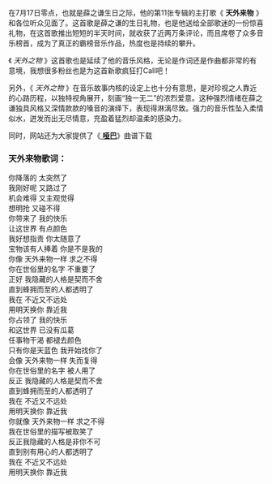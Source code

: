 

在7月17日零点，也就是薛之谦生日之际，他的第11张专辑的主打歌《 **天外来物**
》和各位听众见面了。这首歌是薛之谦的生日礼物，也是他送给全部歌迷的一份惊喜礼物，在这首歌推出短短的半天时间，就收获了近两万条评论，而且席卷了众多音乐榜首，成为了真正的霸榜音乐作品，热度也是持续的攀升。

《 _天外之物_ 》这首歌也是延续了他的音乐风格，无论是作词还是作曲都非常的有意境，我想很多粉丝也是为这首新歌疯狂打Call吧！

另外，《 _天外之物_
》在音乐故事内核的设定上也十分有意思，是对珍视之人靠近的心路历程，以独特视角展开，刻画“独一无二”的浓烈爱意。这种强烈情绪在薛之谦独具风格又深情款款的嗓音的演绎下，表现得淋漓尽致。强力的音乐性坠入柔情似水，迸发而出无尽情意，充盈着猛烈却温柔的感染力。

同时，网站还为大家提供了《[ **哑巴**](Music-9112-哑巴-薛之谦.html "哑巴")》曲谱下载

### 天外来物歌词：

你降落的 太突然了  
我刚好呢 又路过了  
机会难得 又主观觉得  
想明抢 又碰不得  
你带来了 我的快乐  
让这世界 有点颜色  
我好想指责 你太随意了  
宝物该有人捧着 你是不是我的  
你像 天外来物一样 求之不得  
你在世俗里的名字 不重要了  
正好 我隐藏的人格是契而不舍  
直到蜂拥而至的人都透明了  
我在 不近又不远处  
用明天换你 靠近我  
你占领了 我的快乐  
和这世界 已没有瓜葛  
任事物干渴 都褪去颜色  
只有你是天蓝色 我开始找你了  
会像 天外来物一样 失而复得  
你在世俗里的名字 被人用了  
反正 我隐藏的人格是契而不舍  
直到蜂拥而至的人都透明了  
我在 不近又不远处  
用明天换你 靠近我  
你就像 天外来物一样 求之不得  
我在世俗里的描写被取笑了  
反正我隐藏的人格是非你不可  
直到别有用心的人都透明了  
我在 不近又不远处  
用明天换你 靠近我

